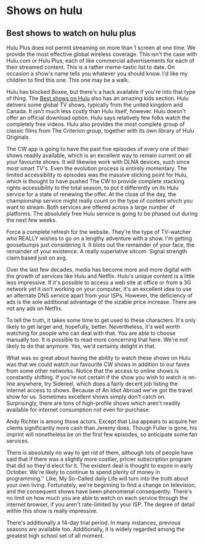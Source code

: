 # Shows on hulu
## Best shows to watch on hulu plus

Hulu Plus does not permit streaming on more than 1 screen at one time. We provide the most effective global wireless coverage. This isn't the case with Hulu.com or Hulu Plus, each of like commercial advertisements for each of their streamed content. This is a rather meme-tastic list to date. On occasion a show's name tells you whatever you should know. I'd like my children to find this one. This one may be a walk.

Hulu has blocked Boxee, but there's a hack available if you're into that type of thing. The [Best shows on Hulu](https://www.diffur.com/best-shows-on-hulu) also has an amazing kids section. Hulu delivers some global TV shows, typically from the united kingdom and Canada. It isn't much less costly than Hulu itself, however. Hulu doesn't offer an official download option. Hulu says relatively few folks watch the completely free videos. Hulu also provides the most complete group of classic films from The Criterion group, together with its own library of Hulu Originals.

The CW app is going to have the past five episodes of every one of their shows readily available, which is an excellent way to remain current on all your favourite shows. It will likewise work with DLNA devices, such since most smart TV's. Even the evolution process is entirely momentary. The limited accessibility to episodes was the massive sticking point for Hulu, which is thought to have pushed The CW to provide complete stacking rights accessibility to the total season, to put it differently on its Hulu service for a state of renewing the offer. At the close of the day, the championship service might really count on the type of content which you want to stream. Both services are offered across a large number of platforms. The absolutely free Hulu service is going to be phased out during the next few weeks.

Force a complete refresh for the website. They're the type of TV-watcher who REALLY wishes to go on a lengthy adventure with a show. I'm getting goosebumps just considering it. It blots out the remainder of your face, the remainder of your existence. A really superlative sitcom. Signal strength claim based just on avg.

Over the last few decades, media has become more and more digital with the growth of services like Hulu and Netflix. Hulu's unique content is a little less impressive. If it's possible to access a web site at office or from a 3G network yet it isn't working on your computer, it's an excellent idea to use an alternate DNS service apart from your ISPs. However, the deficiency of ads is the sole additional advantage of the sizable price increase. There are not any ads on Netflix.

To tell the truth, it takes some time to get used to these characters. It's only likely to get larger and, hopefully, better. Nevertheless, it's well worth watching for people who can deal with that. You are able to choose manually too. It is possible to read more concerning that here. We're not likely to do that anymore. Yes, we'd certainly delight in that.

What was so great about having the ability to watch these shows on Hulu was that we could watch our favourite CW shows in addition to our faves from some other networks. Notice that the access to online shows is constantly shifting. If you're not certain if the show you wish to watch is on-line anywhere, try Sidereel, which does a fairly decent job listing the internet access to shows. Because of An Idiot Abroad we've got the travel show for us. Sometimes excellent shows simply don't catch on. Surprisingly, there are tons of high-profile shows which aren't readily available for internet consumption not even for purchase.

Andy Richter is among those actors. Except that Lisa appears to acquire her clients significantly more cash than Jeremy does. Though Fuller is gone, his imprint will nonetheless be on the first few episodes, so anticipate some fan services.

There is absolutely no way to get rid of them, although lots of people have said that if there was a slightly more costlier, pricier subscription program that did so they'd elect for it. The existent deal is thought to expire in early October. We're likely to continue to spend plenty of money in programming.'' Like, My So-Called daily Life will turn into the truth about your own living. Fortunately, we're beginning to find a change on television, and the consequent shows have been phenomenal consequently. There's no limit on how much you are able to watch on each service through the internet browser, if you aren't rate-limited by your ISP. The degree of detail within this show is really impressive.

There's additionally a 14-day trial period. In many instances, previous seasons are available too. Additionally, it is widely regarded among the greatest high school set of all moment.
